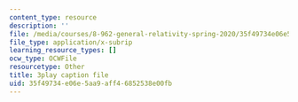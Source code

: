 ```yaml
---
content_type: resource
description: ''
file: /media/courses/8-962-general-relativity-spring-2020/35f49734e06e5aa9aff46852538e00fb_d1dtqw7f6pw.vtt
file_type: application/x-subrip
learning_resource_types: []
ocw_type: OCWFile
resourcetype: Other
title: 3play caption file
uid: 35f49734-e06e-5aa9-aff4-6852538e00fb
---
```

